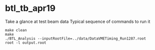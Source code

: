 # btl_tb_apr19
Take a glance at test beam data
Typical sequence of commands to run it
````
make clean
make
./BTL_Analysis --inputRootFile=../data/DataVMETiming_Run1287.root
root -l output.root
````
